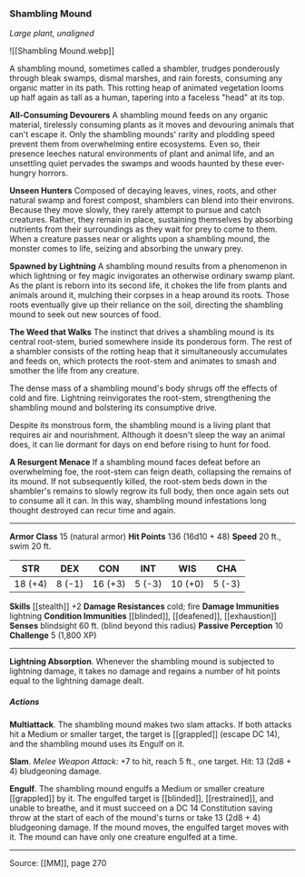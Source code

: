 ### Shambling Mound
_Large plant, unaligned_

![[Shambling Mound.webp]]

A shambling mound, sometimes called a shambler, trudges ponderously through bleak swamps, dismal marshes, and rain forests, consuming any organic matter in its path. This rotting heap of animated vegetation looms up half again as tall as a human, tapering into a faceless "head" at its top.

**All-Consuming Devourers** A shambling mound feeds on any organic material, tirelessly consuming plants as it moves and devouring animals that can't escape it. Only the shambling mounds' rarity and plodding speed prevent them from overwhelming entire ecosystems. Even so, their presence leeches natural environments of plant and animal life, and an unsettling quiet pervades the swamps and woods haunted by these ever-hungry horrors.


**Unseen Hunters** Composed of decaying leaves, vines, roots, and other natural swamp and forest compost, shamblers can blend into their environs. Because they move slowly, they rarely attempt to pursue and catch creatures. Rather, they remain in place, sustaining themselves by absorbing nutrients from their surroundings as they wait for prey to come to them. When a creature passes near or alights upon a shambling mound, the monster comes to life, seizing and absorbing the unwary prey.

**Spawned by Lightning** A shambling mound results from a phenomenon in which lightning or fey magic invigorates an otherwise ordinary swamp plant. As the plant is reborn into its second life, it chokes the life from plants and animals around it, mulching their corpses in a heap around its roots. Those roots eventually give up their reliance on the soil, directing the shambling mound to seek out new sources of food.



**The Weed that Walks** The instinct that drives a shambling mound is its central root-stem, buried somewhere inside its ponderous form. The rest of a shambler consists of the rotting heap that it simultaneously accumulates and feeds on, which protects the root-stem and animates to smash and smother the life from any creature.

The dense mass of a shambling mound's body shrugs off the effects of cold and fire. Lightning reinvigorates the root-stem, strengthening the shambling mound and bolstering its consumptive drive.

Despite its monstrous form, the shambling mound is a living plant that requires air and nourishment. Although it doesn't sleep the way an animal does, it can lie dormant for days on end before rising to hunt for food.

**A Resurgent Menace** If a shambling mound faces defeat before an overwhelming foe, the root-stem can feign death, collapsing the remains of its mound. If not subsequently killed, the root-stem beds down in the shambler's remains to slowly regrow its full body, then once again sets out to consume all it can. In this way, shambling mound infestations long thought destroyed can recur time and again.







---

**Armor Class** 15 (natural armor)
**Hit Points** 136 (16d10 + 48)
**Speed** 20 ft., swim 20 ft.

| STR     | DEX     | CON     | INT     | WIS     | CHA     |
|---------|---------|---------|---------|---------|---------|
| 18 (+4) | 8 (-1) | 16 (+3) | 5 (-3) | 10 (+0) | 5 (-3) |

**Skills** [[stealth]] +2
**Damage Resistances** cold; fire
**Damage Immunities** lightning
**Condition Immunities** [[blinded]], [[deafened]], [[exhaustion]]
**Senses** blindsight 60 ft. (blind beyond this radius)
**Passive Perception** 10
**Challenge** 5 (1,800 XP)

---

**Lightning Absorption**. Whenever the shambling mound is subjected to lightning damage, it takes no damage and regains a number of hit points equal to the lightning damage dealt.

##### Actions
**Multiattack**. The shambling mound makes two slam attacks. If both attacks hit a Medium or smaller target, the target is [[grappled]] (escape DC 14), and the shambling mound uses its Engulf on it.

**Slam**. _Melee Weapon Attack:_ +7 to hit, reach 5 ft., one target. Hit: 13 (2d8 + 4) bludgeoning damage.

**Engulf**. The shambling mound engulfs a Medium or smaller creature [[grappled]] by it. The engulfed target is [[blinded]], [[restrained]], and unable to breathe, and it must succeed on a DC 14 Constitution saving throw at the start of each of the mound's turns or take 13 (2d8 + 4) bludgeoning damage. If the mound moves, the engulfed target moves with it. The mound can have only one creature engulfed at a time.


---

Source: [[MM]], page 270